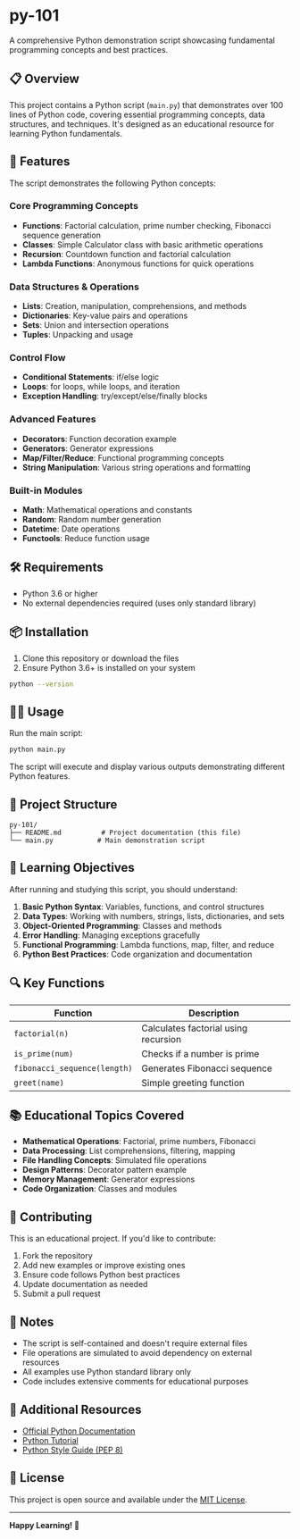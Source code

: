 # py-101

A comprehensive Python demonstration script showcasing fundamental programming concepts and best practices.

## 📋 Overview

This project contains a Python script (`main.py`) that demonstrates over 100 lines of Python code, covering essential programming concepts, data structures, and techniques. It's designed as an educational resource for learning Python fundamentals.

## 🚀 Features

The script demonstrates the following Python concepts:

### Core Programming Concepts
- **Functions**: Factorial calculation, prime number checking, Fibonacci sequence generation
- **Classes**: Simple Calculator class with basic arithmetic operations
- **Recursion**: Countdown function and factorial calculation
- **Lambda Functions**: Anonymous functions for quick operations

### Data Structures & Operations
- **Lists**: Creation, manipulation, comprehensions, and methods
- **Dictionaries**: Key-value pairs and operations
- **Sets**: Union and intersection operations
- **Tuples**: Unpacking and usage

### Control Flow
- **Conditional Statements**: if/else logic
- **Loops**: for loops, while loops, and iteration
- **Exception Handling**: try/except/else/finally blocks

### Advanced Features
- **Decorators**: Function decoration example
- **Generators**: Generator expressions
- **Map/Filter/Reduce**: Functional programming concepts
- **String Manipulation**: Various string operations and formatting

### Built-in Modules
- **Math**: Mathematical operations and constants
- **Random**: Random number generation
- **Datetime**: Date operations
- **Functools**: Reduce function usage

## 🛠️ Requirements

- Python 3.6 or higher
- No external dependencies required (uses only standard library)

## 📦 Installation

1. Clone this repository or download the files
2. Ensure Python 3.6+ is installed on your system

```bash
python --version
```

## 🏃‍♂️ Usage

Run the main script:

```bash
python main.py
```

The script will execute and display various outputs demonstrating different Python features.

## 📁 Project Structure

```
py-101/
├── README.md          # Project documentation (this file)
└── main.py           # Main demonstration script
```

## 🎯 Learning Objectives

After running and studying this script, you should understand:

1. **Basic Python Syntax**: Variables, functions, and control structures
2. **Data Types**: Working with numbers, strings, lists, dictionaries, and sets
3. **Object-Oriented Programming**: Classes and methods
4. **Error Handling**: Managing exceptions gracefully
5. **Functional Programming**: Lambda functions, map, filter, and reduce
6. **Python Best Practices**: Code organization and documentation

## 🔍 Key Functions

| Function | Description |
|----------|-------------|
| `factorial(n)` | Calculates factorial using recursion |
| `is_prime(num)` | Checks if a number is prime |
| `fibonacci_sequence(length)` | Generates Fibonacci sequence |
| `greet(name)` | Simple greeting function |

## 📚 Educational Topics Covered

- **Mathematical Operations**: Factorial, prime numbers, Fibonacci
- **Data Processing**: List comprehensions, filtering, mapping
- **File Handling Concepts**: Simulated file operations
- **Design Patterns**: Decorator pattern example
- **Memory Management**: Generator expressions
- **Code Organization**: Classes and modules

## 🤝 Contributing

This is an educational project. If you'd like to contribute:

1. Fork the repository
2. Add new examples or improve existing ones
3. Ensure code follows Python best practices
4. Update documentation as needed
5. Submit a pull request

## 📝 Notes

- The script is self-contained and doesn't require external files
- File operations are simulated to avoid dependency on external resources
- All examples use Python standard library only
- Code includes extensive comments for educational purposes

## 🔗 Additional Resources

- [Official Python Documentation](https://docs.python.org/3/)
- [Python Tutorial](https://docs.python.org/3/tutorial/)
- [Python Style Guide (PEP 8)](https://pep8.org/)

## 📄 License

This project is open source and available under the [MIT License](https://opensource.org/licenses/MIT).

---

**Happy Learning! 🐍**
